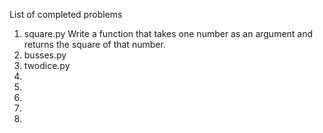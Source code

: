 List of completed problems

1. square.py Write a function that takes one number as an argument and returns the square of that number.
2. busses.py
3. twodice.py
4.
5.
6.
7.
8.
